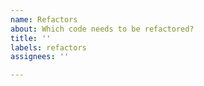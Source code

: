 ```yaml
---
name: Refactors
about: Which code needs to be refactored?
title: ''
labels: refactors
assignees: ''

---
```



